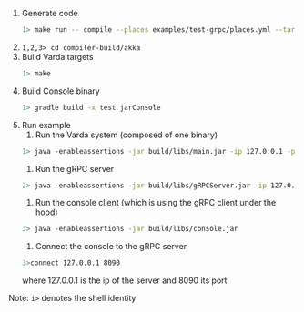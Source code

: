 
1. Generate code
    ```bash
    1> make run -- compile --places examples/test-grpc/places.yml --targets examples/test-grpc/targets.yml --filename examples/test-grpc/test.varch --impl examples/test-grpc/test.vimpl --provenance 0
    ```
1. ```1,2,3> cd compiler-build/akka```
1. Build Varda targets
    ```bash
    1> make
    ```
1. Build Console binary 
    ```bash
    1> gradle build -x test jarConsole
    ```
1. Run example
    1. Run the Varda system (composed of one binary)
    ```bash
    1> java -enableassertions -jar build/libs/main.jar -ip 127.0.0.1 -p 25520 -s akka://systemProject_name@127.0.0.1:25520 -l 8080 -vp placeB 
    ```
    1. Run the gRPC server
    ```bash
    2> java -enableassertions -jar build/libs/gRPCServer.jar -ip 127.0.0.1 -p 25521 -s akka://systemProject_name@127.0.0.1:25520 -l 8080 -vp placeB 
    ```
    1. Run the console client (which is using the gRPC client under the hood)
    ```bash
    3> java -enableassertions -jar build/libs/console.jar
    ```
    1. Connect the console to the gRPC server
    ```bash
    3>connect 127.0.0.1 8090
    ```
    where 127.0.0.1 is the ip of the server and 8090 its port

Note: ```i>``` denotes the shell identity
